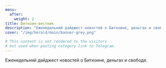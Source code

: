 ```yaml
---
menu:
  after:
    weight: 2
title: Биткоин-вестник
description: "Еженедельний дайджест новостей о Биткоине, деньгах и свободе."
cover: "/img/herald/main/banner-grey.png"

# This content is not rendered to the visitors 
# but used when pasting category link to Telegram.
---
```


Еженедельний дайджест новостей о Биткоине, деньгах и свободе.
